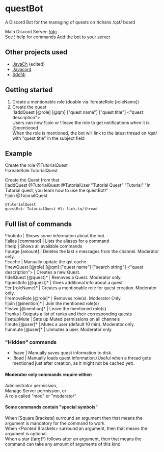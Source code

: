 # questBot
A Discord Bot for the managing of quests on 4chans /qst/ board

Main Discord Server: [!qtg](https://discordapp.com/invite/USPFgKa)  
See !!help for commands
[Add the bot to your server](https://discordapp.com/api/oauth2/authorize?client_id=302172063270174720&scope=bot&permissions=0)

## Other projects used
* [JavaCh](https://github.com/camelKaiser/JavaCh) (edited)  
* [Javacord](https://github.com/BtoBastian/Javacord)  
* [Sdcf4j](https://github.com/BtoBastian/sdcf4j)  

## Getting started  
1. Create a mentionable role (doable via !!createRole [roleName])  
2. Create the quest  
  !!addQuest [@role] [@qm] ["quest name"] ["quest title"] <"quest description">  
  Users can now !!join or !!leave the role to get notifications when it is @mentioned  
  When the role is mentioned, the bot will link to the latest thread on /qst/ with "quest title" in the subject field  



## Example  
Create the role @TutorialQuest  
  !!createRole TutorialQuest  

Create the Quest from that  
  !!addQuest @TutorialQuest @TutorialUser "Tutorial Quest" "Tutorial" "In Tutorial quest, you learn how to use the questBot!"  
  !!join @TutorialQuest  

  `@TutorialQuest`  
  `questBot: TutorialQuest #1: link.to/thread`  

## Full list of commands  
!!botinfo | Shows some information about the bot.  
!!alias [command] | Lists the aliases for a command  
!!help | Shows all available commands  
!!purge [amount] | Deletes the last x messages from the channel. Moderator only.  
!!cache | Manually update the qst cache  
!!newQuest [@role] [@qm] ["quest name"] ["search string"] <"quest description"> | Creates a new Quest.  
!!delQuest [@quest]\* | Removes a Quest. Moderator only.  
!!questInfo [@quest]\* | Gives additional info about a quest  
!!cr [roleName]\* | Creates a mentionable role for quest creation. Moderator only.  
!!removeRole [@role]\* | Removes role(s). Moderator Only.  
!!join [@mention]\* | Join the mentioned role(s)  
!!leave [@mention]\* | Leave the mentioned role(s)  
!!ranks | Outputs a list of ranks and their corresponding quests  
!!setupMute | Sets up Muted permissions on all channels  
!!mute [@user]* <Time> | Mutes a user (default 10 min). Moderator only.  
!!unmute [@user]* | Unmutes a user. Moderator only.  

### "Hidden" commands  
* !!save | Manually saves quest information to disk.  
* !!load | Manually loads quest information.(Useful when a thread gets mentioned just after creation, as it might not be cached yet).  
  
  
#### Moderator only commands require either:  
Administrator permission,  
Manage Server permission, or  
A role called "mod" or "moderator"  

#### Some commands contain "special symbols"  
When [Square Brackets] surround an argument then that means the argument is mandatory for the command to work.  
When \<Pointed Brackets\> surround an argument, then that means the argument is optional.  
When a star (\[arg\]\*) follows after an argument, then that means the command can take any amount of arguments of this kind  
